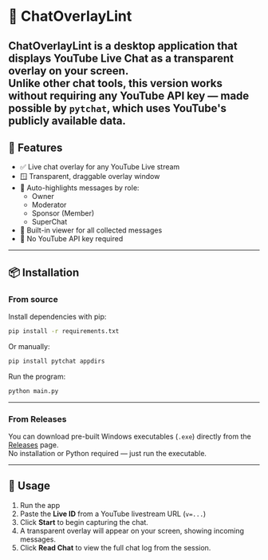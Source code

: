 
# 🧩 ChatOverlayLint

**ChatOverlayLint** is a desktop application that displays YouTube Live Chat as a transparent overlay on your screen.  
Unlike other chat tools, this version works **without requiring any YouTube API key** — made possible by `pytchat`, which uses YouTube's publicly available data.
---

## 🎯 Features

- ✅ Live chat overlay for any YouTube Live stream
- 🪟 Transparent, draggable overlay window
- 🎨 Auto-highlights messages by role:
  - Owner
  - Moderator
  - Sponsor (Member)
  - SuperChat
- 📝 Built-in viewer for all collected messages
- 🔌 No YouTube API key required

---

## 📦 Installation

### From source

Install dependencies with pip:

```bash
pip install -r requirements.txt
```

Or manually:

```bash
pip install pytchat appdirs
```

Run the program:

```bash
python main.py
```

---

### From Releases

You can download pre-built Windows executables (`.exe`) directly from the [Releases](https://github.com/TineTheUnc/ChatOverlayLint/releases) page.  
No installation or Python required — just run the executable.

---

## 🚀 Usage

1. Run the app
2. Paste the **Live ID** from a YouTube livestream URL (`v=...`)
3. Click **Start** to begin capturing the chat.
4. A transparent overlay will appear on your screen, showing incoming messages.
5. Click **Read Chat** to view the full chat log from the session.